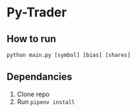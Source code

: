 # Py-Trader

## How to run

`python main.py [symbol] [bias] [shares]`

## Dependancies

1. Clone repo
2. Run `pipenv install`

